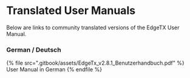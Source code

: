 # Translated User Manuals

Below are links to community translated versions of the EdgeTX User Manual.

### German / Deutsch

{% file src=".gitbook/assets/EdgeTx_v2.8.1_Benutzerhandbuch.pdf" %}
User Manual in German
{% endfile %}
